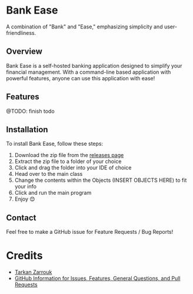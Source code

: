 # Bank Ease

A combination of "Bank" and "Ease," emphasizing simplicity and user-friendliness.

## Overview

Bank Ease is a self-hosted banking application designed to simplify your financial management. With a command-line based application with powerful features, anyone can use this application with ease!

## Features

@TODO: finish todo

## Installation

To install Bank Ease, follow these steps:

1. Download the zip file from the [releases page](https:https://github.com/Tarkan-Zarrouk/CPT/releases)
2. Extract the zip file to a folder of your choice
3. Click and drag the folder into your IDE of choice
4. Head over to the main class
5. Change the contents within the Objects (INSERT OBJECTS HERE) to fit your info
6. Click and run the main program
5. Enjoy 😊

## Contact

Feel free to make a GitHub issue for Feature Requests / Bug Reports!

# Credits
- [Tarkan Zarrouk](https://www.github.com/tarkan-zarrouk)
- [GitHub Information for Issues, Features, General Questions, and Pull Requests](https://docs.github.com/en/communities/using-templates-to-encourage-useful-issues-and-pull-requests/about-issue-and-pull-request-templates)

